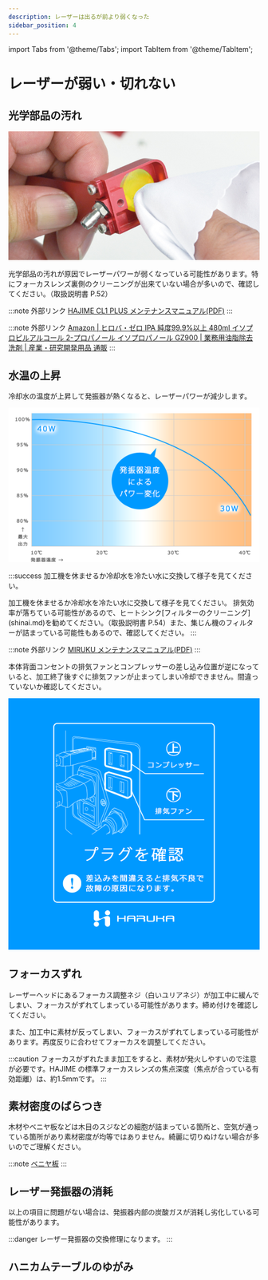 ```yaml
---
description: レーザーは出るが前より弱くなった
sidebar_position: 4
---
```


import Tabs from '@theme/Tabs';
import TabItem from '@theme/TabItem';

# レーザーが弱い・切れない

## 光学部品の汚れ

![](/assets/20191112_03.jpg)

光学部品の汚れが原因でレーザーパワーが弱くなっている可能性があります。特にフォーカスレンズ裏側のクリーニングが出来ていない場合が多いので、確認してください。（取扱説明書 P.52）

:::note 外部リンク
[HAJIME CL1 PLUS メンテナンスマニュアル(PDF)](https://www.oh-laser.com/files/plus_maintenance.pdf) 
:::

:::note 外部リンク
[Amazon | ヒロバ・ゼロ IPA 純度99.9%以上 480ml イソプロピルアルコール 2-プロパノール イソプロパノール GZ900 | 業務用油脂除去洗剤 | 産業・研究開発用品 通販](https://www.amazon.co.jp/ガレージ・ゼロ-イソプロピルアルコール-2-プロパノール-イソプロパノール-GZ900/dp/B01AJ1XWHM/ref=lp_3450764051_1_1_sspa?s=industrial&ie=UTF8&qid=1571809764&sr=1-1-spons&psc=1&spLa=ZW5jcnlwdGVkUXVhbGlmaWVyPUFSQThMMUJEWUxGME8mZW5jcnlwdGVkSWQ9QTA4NTg0MjNVSEIzWlJCQU5QSk0mZW5jcnlwdGVkQWRJZD1BVEVBODNFVk5CTFpKJndpZGdldE5hbWU9c3BfYXRmX2Jyb3dzZSZhY3Rpb249Y2xpY2tSZWRpcmVjdCZkb05vdExvZ0NsaWNrPXRydWU=) 
:::



## 水温の上昇

冷却水の温度が上昇して発振器が熱くなると、レーザーパワーが減少します。

![冷却水が40℃に到達すると、レーザーパワーが約25%（10W）減少します。](/assets/hajime_cooling_03.png)

:::success
<Tabs>
<TabItem value="HAJIME" label="HAJIME">
加工機を休ませるか冷却水を冷たい水に交換して様子を見てください。
</TabItem>

<TabItem value="HAJIME CL1" label="HAJIME CL1">
加工機を休ませるか冷却水を冷たい水に交換して様子を見てください。
</TabItem>

<TabItem value="HAJIME CL1 PLUS" label="HAJIME CL1 PLUS">
排気効率が落ちている可能性があるので、ヒートシンク[フィルターのクリーニング](shinai.md)を勧めてください。（取扱説明書 P.54）また、集じん機のフィルターが詰まっている可能性もあるので、確認してください。
</TabItem>
</Tabs>
:::

:::note 外部リンク
[MIRUKU メンテナンスマニュアル(PDF)](https://www.oh-laser.com/files/miruku_maintenance.pdf) 
:::

本体背面コンセントの排気ファンとコンプレッサーの差し込み位置が逆になっていると、加工終了後すぐに排気ファンが止まってしまい冷却できません。間違っていないか確認してください。

![](/assets/haruka_splash_04.png)

## フォーカスずれ

レーザーヘッドにあるフォーカス調整ネジ（白いユリアネジ）が加工中に緩んでしまい、フォーカスがずれてしまっている可能性があります。締め付けを確認してください。

また、加工中に素材が反ってしまい、フォーカスがずれてしまっている可能性があります。再度反りに合わせてフォーカスを調整してください。

:::caution
フォーカスがずれたまま加工をすると、素材が発火しやすいので注意が必要です。HAJIME の標準フォーカスレンズの焦点深度（焦点が合っている有効距離）は、約1.5mmです。
:::

## 素材密度のばらつき

木材やベニヤ板などは木目のスジなどの細胞が詰まっている箇所と、空気が通っている箇所があり素材密度が均等ではありません。綺麗に切りぬけない場合が多いのでご理解ください。

:::note
[ベニヤ板](/doc/advice/adobaisu/ha/beniya.md)
:::

## レーザー発振器の消耗

以上の項目に問題がない場合は、発振器内部の炭酸ガスが消耗し劣化している可能性があります。

:::danger
レーザー発振器の交換修理になります。
:::

## ハニカムテーブルのゆがみ
